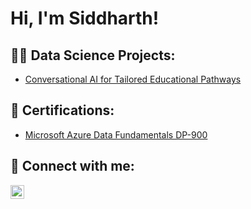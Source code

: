 <h1>Hi, I'm Siddharth! <br/></h1>

<h2>👨‍💻 Data Science Projects:</h2>

- [Conversational AI for Tailored Educational Pathways](https://github.com/joshmadakor1/Algorithms-Practice)

<h2>📄 Certifications:</h2>

- [Microsoft Azure Data Fundamentals DP-900](https://learn.microsoft.com/en-gb/users/siddharth-0575/credentials/8f48fa3ed683cdd9)


<h2> 🤳 Connect with me:</h2>

[<img align="left" alt="JoshMadakor | LinkedIn" width="22px" src="https://cdn.jsdelivr.net/npm/simple-icons@v3/icons/linkedin.svg" />][linkedin]


[linkedin]: https://www.linkedin.com/in/siddharth-parthasarathy95
